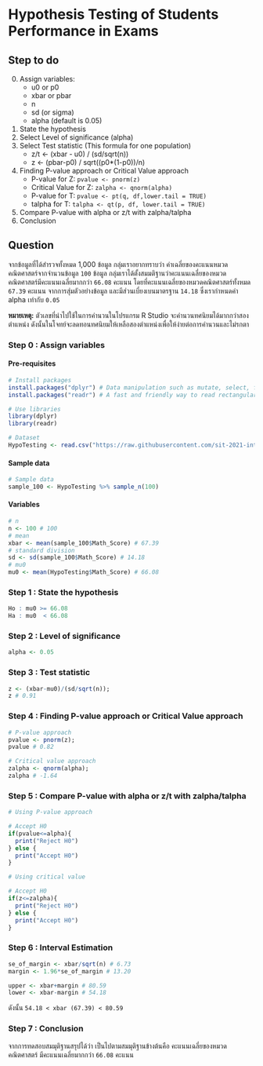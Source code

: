 # Hypothesis Testing of Students Performance in Exams

## Step to do

0. Assign variables:
   - u0 or p0
   - xbar or pbar
   - n
   - sd (or sigma)
   - alpha (default is 0.05)
1. State the hypothesis
2. Select Level of significance (alpha)
3. Select Test statistic (This formula for one population)
   - z/t <- (xbar - u0) / (sd/sqrt(n))
   - z <- (pbar-p0) / sqrt((p0\*(1-p0))/n)
4. Finding P-value approach or Critical Value approach
   - P-value for Z: `pvalue <- pnorm(z)`
   - Critical Value for Z: `zalpha <- qnorm(alpha)`
   - P-value for T: `pvalue <- pt(q, df,lower.tail = TRUE)`
   - talpha for T: `talpha <- qt(p, df, lower.tail = TRUE)`
5. Compare P-value with alpha or z/t with zalpha/talpha
6. Conclusion

## Question

จากข้อมูลที่ได้สำรวจทั้งหมด 1,000 ข้อมูล กลุ่มเราอยากทราบว่า ค่าเฉลี่ยของคะแนนหมวดคณิตศาสตร์จากจำนวนข้อมูล `100` ข้อมูล กลุ่มเราได้ตั้งสมมติฐานว่าคะแนนเฉลี่ยของหมวดคณิตศาสตร์มีคะแนนเฉลี่ยมากกว่า `66.08` คะแนน โดยที่คะแนนเฉลี่ยของหมวดคณิตศาสตร์ทั้งหมด `67.39` คะแนน จากการสุ่มตัวอย่างข้อมูล และมีส่วนเบี่ยงเบนมาตรฐาน `14.18` ซึ่งเรากำหนดค่า alpha เท่ากับ `0.05`

**หมายเหตุ:** ตัวเลขที่นำไปใช้ในการคำนวนในโปรแกรม R Studio จะคำนวนทศนิยมได้มากกว่าสองตำแหน่ง ดังนั้นในโจทย์จะลดทอนทศนิยมให้เหลือสองตำแหน่งเพื่อให้ง่ายต่อการคำนวนและไม่รกตา

### Step 0 : Assign variables

#### Pre-requisites

```R
# Install packages
install.packages("dplyr") # Data manipulation such as mutate, select, filter, etc.
install.packages("readr") # A fast and friendly way to read rectangular data

# Use libraries
library(dplyr)
library(readr)

# Dataset
HypoTesting <- read.csv("https://raw.githubusercontent.com/sit-2021-int214/017-StudentPerf_inExam/main/StudentsPerformance_Clean.csv")
```

#### Sample data

```R
# Sample data
sample_100 <- HypoTesting %>% sample_n(100)
```

#### Variables

```R
# n
n <- 100 # 100
# mean
xbar <- mean(sample_100$Math_Score) # 67.39
# standard division
sd <- sd(sample_100$Math_Score) # 14.18
# mu0
mu0 <- mean(HypoTesting$Math_Score) # 66.08
```

### Step 1 : State the hypothesis

```R
Ho : mu0 >= 66.08
Ha : mu0  < 66.08
```

### Step 2 : Level of significance

```R
alpha <- 0.05
```

### Step 3 : Test statistic

```R
z <- (xbar-mu0)/(sd/sqrt(n));
z # 0.91
```

### Step 4 : Finding P-value approach or Critical Value approach

```R
# P-value approach
pvalue <- pnorm(z);
pvalue # 0.82

# Critical value approach
zalpha <- qnorm(alpha);
zalpha # -1.64
```

### Step 5 : Compare P-value with alpha or z/t with zalpha/talpha

```R
# Using P-value approach

# Accept H0
if(pvalue<=alpha){
  print("Reject H0")
} else {
  print("Accept H0")
}

# Using critical value

# Accept H0
if(z<=zalpha){
  print("Reject H0")
} else {
  print("Accept H0")
}
```

### Step 6 : Interval Estimation

```R
se_of_margin <- xbar/sqrt(n) # 6.73
margin <- 1.96*se_of_margin # 13.20

upper <- xbar+margin # 80.59
lower <- xbar-margin # 54.18
```

ดังนั้น `54.18 < xbar (67.39) < 80.59`

### Step 7 : Conclusion

จากการทดสอบสมมุติฐานสรุปได้ว่า เป็นไปตามสมมุติฐานข้างต้นคือ คะแนนเฉลี่ยของหมวดคณิตศาสตร์ มีคะแนนเฉลี่ยมากกว่า `66.08` คะแนน
